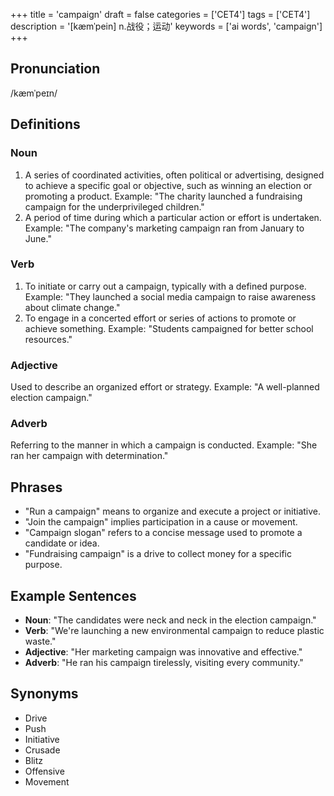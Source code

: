 +++
title = 'campaign'
draft = false
categories = ['CET4']
tags = ['CET4']
description = '[kæmˈpein] n.战役；运动'
keywords = ['ai words', 'campaign']
+++

## Pronunciation
/kæmˈpeɪn/

## Definitions
### Noun
1. A series of coordinated activities, often political or advertising, designed to achieve a specific goal or objective, such as winning an election or promoting a product. Example: "The charity launched a fundraising campaign for the underprivileged children."
2. A period of time during which a particular action or effort is undertaken. Example: "The company's marketing campaign ran from January to June."

### Verb
1. To initiate or carry out a campaign, typically with a defined purpose. Example: "They launched a social media campaign to raise awareness about climate change."
2. To engage in a concerted effort or series of actions to promote or achieve something. Example: "Students campaigned for better school resources."

### Adjective
Used to describe an organized effort or strategy. Example: "A well-planned election campaign."

### Adverb
Referring to the manner in which a campaign is conducted. Example: "She ran her campaign with determination."

## Phrases
- "Run a campaign" means to organize and execute a project or initiative.
- "Join the campaign" implies participation in a cause or movement.
- "Campaign slogan" refers to a concise message used to promote a candidate or idea.
- "Fundraising campaign" is a drive to collect money for a specific purpose.

## Example Sentences
- **Noun**: "The candidates were neck and neck in the election campaign."
- **Verb**: "We're launching a new environmental campaign to reduce plastic waste."
- **Adjective**: "Her marketing campaign was innovative and effective."
- **Adverb**: "He ran his campaign tirelessly, visiting every community."

## Synonyms
- Drive
- Push
- Initiative
- Crusade
- Blitz
- Offensive
- Movement
